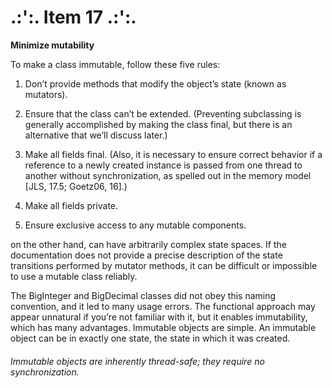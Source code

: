 # .:':. Item 17 .:':.
 
**Minimize mutability**

To make a class immutable, follow these five rules:

1. Don’t provide methods that modify the object’s state (known as mutators).

2. Ensure that the class can’t be extended. (Preventing subclassing is generally accomplished by making the class final, but there is an alternative that we’ll discuss later.)

3. Make all fields final. (Also, it is necessary to ensure correct behavior if a reference to a newly created instance is passed from one thread to another without
                           synchronization, as spelled out in the memory model [JLS, 17.5; Goetz06, 16].)

4. Make all fields private.  

5. Ensure exclusive access to any mutable components. 


on the other hand, can have arbitrarily complex state spaces.
 If the documentation does not provide a precise description of the state transitions performed by mutator methods, it can be difficult or impossible to use a mutable class reliably.
 
  The BigInteger and BigDecimal
 classes did not obey this naming convention, and it led to many usage errors.
 The functional approach may appear unnatural if you’re not familiar with it,
 but it enables immutability, which has many advantages. Immutable objects are
 simple. An immutable object can be in exactly one state, the state in which it was
 created. 
 
######  Immutable objects are inherently thread-safe; they require no synchronization. 
                         
